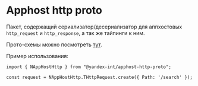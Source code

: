 # Apphost http proto
Пакет, содержащий сериализатор/десериализатор для аппхостовых ```http_request``` и ```http_response```, а так же тайпинги к ним.

Прото-схемы можно посмотреть [тут](https://a.yandex-team.ru/arc_vcs/apphost/lib/proto_answers/http.proto).

Пример использования:
```
import { NAppHostHttp } from "@yandex-int/apphost-http-proto";

const request = NAppHostHttp.THttpRequest.create({ Path: '/search' });
```

